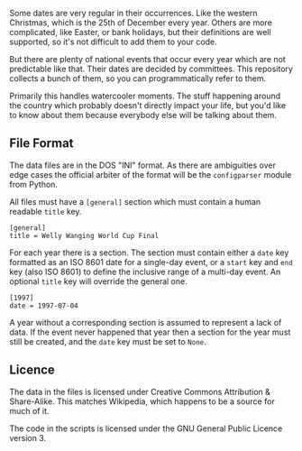 

Some dates are very regular in their occurrences.
Like the western Christmas,
which is the 25th of December every year.
Others are more complicated,
like Easter, or bank holidays,
but their definitions are well supported,
so it's not difficult to add them to your code.

But there are plenty of national events that occur
every year which are not predictable like that.
Their dates are decided by committees.
This repository collects a bunch of them,
so you can programmatically refer to them.

Primarily this handles watercooler moments.
The stuff happening around the country which probably
doesn't directly impact your life,
but you'd like to know about them because everybody else
will be talking about them.

## File Format

The data files are in the DOS "INI" format.
As there are ambiguities over edge cases the official arbiter
of the format will be the `configparser` module from Python.

All files must have a `[general]` section which must contain
a human readable `title` key.

    [general]
    title = Welly Wanging World Cup Final

For each year there is a section.
The section must contain either a `date` key formatted
as an ISO 8601 date for a single-day event,
or a `start` key and `end` key (also ISO 8601) to define
the inclusive range of a multi-day event.
An optional `title` key will override the general one.

    [1997]
    date = 1997-07-04

A year without a corresponding section is assumed to
represent a lack of data.
If the event never happened that year then a section
for the year must still be created,
and the `date` key must be set to `None`.

## Licence

The data in the files is licensed under
Creative Commons Attribution & Share-Alike.
This matches Wikipedia,
which happens to be a source for much of it.

The code in the scripts is licensed under
the GNU General Public Licence version 3.

